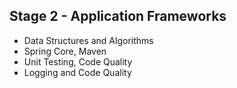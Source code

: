 ## Stage 2 - Application Frameworks

- Data Structures and Algorithms
- Spring Core, Maven
- Unit Testing, Code Quality
- Logging and Code Quality
